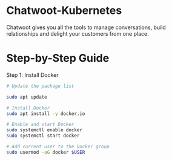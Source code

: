 # Chatwoot-Kubernetes
Chatwoot gives you all the tools to manage conversations, build relationships and delight your customers from one place.

# Step-by-Step Guide

Step 1: Install Docker
```bash
# Update the package list

sudo apt update

# Install Docker
sudo apt install -y docker.io

# Enable and start Docker
sudo systemctl enable docker
sudo systemctl start docker

# Add current user to the Docker group
sudo usermod -aG docker $USER


